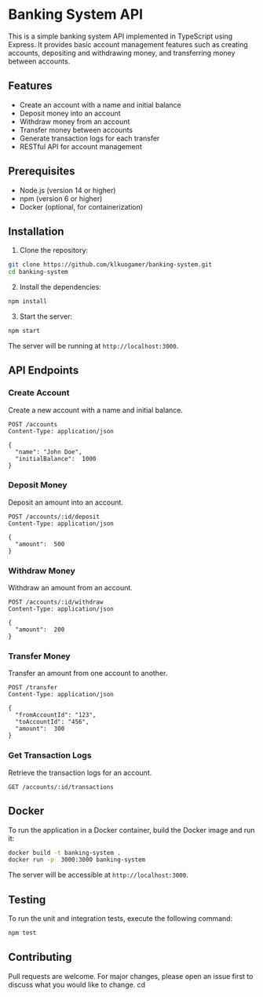# Banking System API

This is a simple banking system API implemented in TypeScript using Express. It provides basic account management features such as creating accounts, depositing and withdrawing money, and transferring money between accounts.

## Features

- Create an account with a name and initial balance
- Deposit money into an account
- Withdraw money from an account
- Transfer money between accounts
- Generate transaction logs for each transfer
- RESTful API for account management

## Prerequisites

- Node.js (version  14 or higher)
- npm (version  6 or higher)
- Docker (optional, for containerization)

## Installation

1. Clone the repository:

```bash
git clone https://github.com/klkuogamer/banking-system.git
cd banking-system
```

2. Install the dependencies:

```bash
npm install
```

3. Start the server:

```bash
npm start
```

The server will be running at `http://localhost:3000`.

## API Endpoints

### Create Account

Create a new account with a name and initial balance.

```http
POST /accounts
Content-Type: application/json

{
  "name": "John Doe",
  "initialBalance":  1000
}
```

### Deposit Money

Deposit an amount into an account.

```http
POST /accounts/:id/deposit
Content-Type: application/json

{
  "amount":  500
}
```

### Withdraw Money

Withdraw an amount from an account.

```http
POST /accounts/:id/withdraw
Content-Type: application/json

{
  "amount":  200
}
```

### Transfer Money

Transfer an amount from one account to another.

```http
POST /transfer
Content-Type: application/json

{
  "fromAccountId": "123",
  "toAccountId": "456",
  "amount":  300
}
```

### Get Transaction Logs

Retrieve the transaction logs for an account.

```http
GET /accounts/:id/transactions
```

## Docker

To run the application in a Docker container, build the Docker image and run it:

```bash
docker build -t banking-system .
docker run -p  3000:3000 banking-system
```

The server will be accessible at `http://localhost:3000`.

## Testing

To run the unit and integration tests, execute the following command:

```bash
npm test
```

## Contributing

Pull requests are welcome. For major changes, please open an issue first to discuss what you would like to change.
cd 